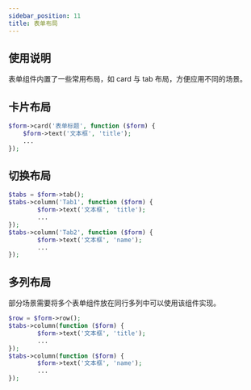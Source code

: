```yaml
---
sidebar_position: 11
title: 表单布局
---
```


## 使用说明

表单组件内置了一些常用布局，如 card 与 tab 布局，方便应用不同的场景。

## 卡片布局

```php
$form->card('表单标题', function ($form) {
    $form->text('文本框', 'title');
    ...
});
```

## 切换布局

```php
$tabs = $form->tab();
$tabs->column('Tab1', function ($form) {
        $form->text('文本框', 'title');
        ...
});
$tabs->column('Tab2', function ($form) {
        $form->text('文本框', 'name');
        ...
});
```

## 多列布局

部分场景需要将多个表单组件放在同行多列中可以使用该组件实现。

```php
$row = $form->row();
$tabs->column(function ($form) {
        $form->text('文本框', 'title');
        ...
});
$tabs->column(function ($form) {
        $form->text('文本框', 'name');
        ...
});
```